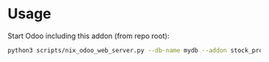 # Usage

Start Odoo including this addon (from repo root):

```bash
python3 scripts/nix_odoo_web_server.py --db-name mydb --addon stock_product_qty_by_packaging
```
